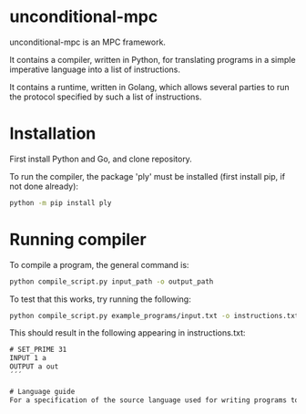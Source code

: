 # unconditional-mpc
unconditional-mpc is an MPC framework.

It contains a compiler, written in Python, for translating programs in a simple imperative language into a list of instructions.

It contains a runtime, written in Golang, which allows several parties to run the protocol specified by such a list of instructions. 

# Installation
First install Python and Go, and clone repository.

To run the compiler, the package 'ply' must be installed (first install pip, if not done already):
```bash
python -m pip install ply
```

# Running compiler
To compile a program, the general command is:
```bash
python compile_script.py input_path -o output_path
```
To test that this works, try running the following:
```bash
python compile_script.py example_programs/input.txt -o instructions.txt
```
This should result in the following appearing in instructions.txt:

```txt
# SET_PRIME 31
INPUT 1 a
OUTPUT a out
´´´

# Language guide
For a specification of the source language used for writing programs to the compiler, please see the project report pdf.
